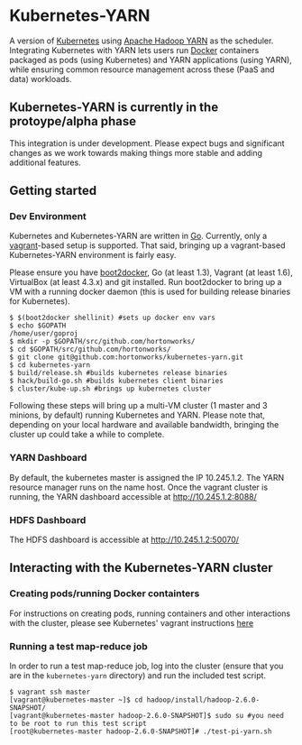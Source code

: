 # Kubernetes-YARN

A version of [Kubernetes](https://github.com/GoogleCloudPlatform/kubernetes) using [Apache Hadoop YARN](http://hadoop.apache.org/docs/current/hadoop-yarn/hadoop-yarn-site/YARN.html) as the scheduler. Integrating Kubernetes with YARN lets users run [Docker](https://www.docker.com/whatisdocker/) containers packaged as pods (using Kubernetes) and YARN applications (using YARN), while ensuring common resource management across these (PaaS and data) workloads. 

## Kubernetes-YARN is currently in the protoype/alpha phase
This integration is under development. Please expect bugs and significant changes as we work towards making things more stable and adding additional features.


## Getting started
### Dev Environment
Kubernetes and Kubernetes-YARN are written in [Go](http://golang.org). Currently, only a [vagrant](http://www.vagrantup.com/)-based setup is supported. That said, bringing up a vagrant-based Kubernetes-YARN environment is fairly easy. 

Please ensure you have [boot2docker](http://boot2docker.io/), Go (at least 1.3), Vagrant (at least 1.6), VirtualBox (at least 4.3.x) and git installed. Run boot2docker to bring up a VM with a running docker daemon (this is used for building release binaries for Kubernetes). 

```
$ $(boot2docker shellinit) #sets up docker env vars
$ echo $GOPATH
/home/user/goproj
$ mkdir -p $GOPATH/src/github.com/hortonworks/
$ cd $GOPATH/src/github.com/hortonworks/
$ git clone git@github.com:hortonworks/kubernetes-yarn.git
$ cd kubernetes-yarn
$ build/release.sh #builds kubernetes release binaries 
$ hack/build-go.sh #builds kubernetes client binaries
$ cluster/kube-up.sh #brings up kubernetes cluster
```
Following these steps will bring up a multi-VM cluster (1 master and 3 minions, by default) running Kubernetes and YARN. Please note that, depending on your local hardware and available bandwidth, bringing the cluster up could take a while to complete.
### YARN Dashboard
By default, the kubernetes master is assigned the IP 10.245.1.2. The YARN resource manager runs on the name host. Once the vagrant cluster is running, the YARN dashboard accessible at http://10.245.1.2:8088/

### HDFS Dashboard
The HDFS dashboard is accessible at http://10.245.1.2:50070/

## Interacting with the Kubernetes-YARN cluster
### Creating pods/running Docker containters
For instructions on creating pods, running containers and other interactions with the cluster, please see Kubernetes' vagrant instructions [here](https://github.com/GoogleCloudPlatform/kubernetes/blob/master/docs/getting-started-guides/vagrant.md#running-containers)

### Running a test map-reduce job
In order to run a test map-reduce job, log into the cluster (ensure that you are in the `kubernetes-yarn` directory) and run the included test script.

```
$ vagrant ssh master
[vagrant@kubernetes-master ~]$ cd hadoop/install/hadoop-2.6.0-SNAPSHOT/
[vagrant@kubernetes-master hadoop-2.6.0-SNAPSHOT]$ sudo su #you need to be root to run this test script
[root@kubernetes-master hadoop-2.6.0-SNAPSHOT]# ./test-pi-yarn.sh
```
